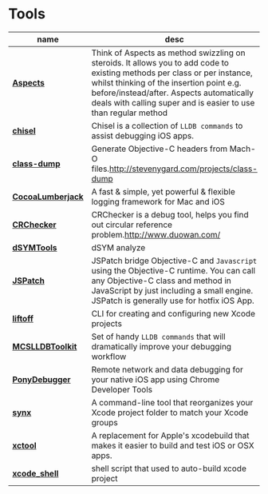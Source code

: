 # Tools

 name | desc |
------|------|
**[Aspects](https://github.com/steipete/Aspects)** | Think of Aspects as method swizzling on steroids. It allows you to add code to existing methods per class or per instance, whilst thinking of the insertion point e.g. before/instead/after. Aspects automatically deals with calling super and is easier to use than regular method
**[chisel](https://github.com/facebook/chisel)** | Chisel is a collection of `LLDB commands` to assist debugging iOS apps.
**[class-dump](https://github.com/nygard/class-dump)** | Generate Objective-C headers from Mach-O files.<http://stevenygard.com/projects/class-dump>
**[CocoaLumberjack](https://github.com/CocoaLumberjack/CocoaLumberjack)** | A fast & simple, yet powerful & flexible logging framework for Mac and iOS
**[CRChecker](https://github.com/duowan/CRChecker)** | CRChecker is a debug tool, helps you find out circular reference problem.<http://www.duowan.com/>
**[dSYMTools](https://github.com/answer-huang/dSYMTools)** | dSYM analyze
**[JSPatch](https://github.com/bang590/JSPatch)**|JSPatch bridge Objective-C and `Javascript` using the Objective-C runtime. You can call any Objective-C class and method in JavaScript by just including a small engine. JSPatch is generally use for hotfix iOS App.
**[liftoff](https://github.com/thoughtbot/liftoff?utm_source=ios+dev+tools&utm_medium=website&utm_campaign=ios+dev+tools&at=11lvzs&ct=ios+dev+tools)** | CLI for creating and configuring new Xcode projects
**[MCSLLDBToolkit](https://github.com/macoscope/MCSLLDBToolkit)** | Set of handy `LLDB commands` that will dramatically improve your debugging workflow
**[PonyDebugger](https://github.com/square/PonyDebugger)** | Remote network and data debugging for your native iOS app using Chrome Developer Tools
**[synx](https://github.com/venmo/synx)** | A command-line tool that reorganizes your Xcode project folder to match your Xcode groups
**[xctool](https://github.com/facebook/xctool)** | A replacement for Apple's xcodebuild that makes it easier to build and test iOS or OSX apps.
**[xcode_shell](https://github.com/webfrogs/xcode_shell)**|shell script that used to auto-build xcode project